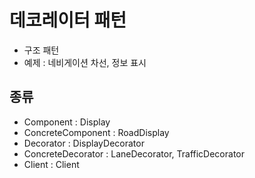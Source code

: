 # 데코레이터 패턴

- 구조 패턴
- 예제 : 네비게이션 차선, 정보 표시

## 종류
- Component : Display
- ConcreteComponent : RoadDisplay
- Decorator : DisplayDecorator
- ConcreteDecorator : LaneDecorator, TrafficDecorator
- Client : Client
